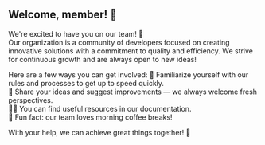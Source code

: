 ## Welcome, member! 👋

We're excited to have you on our team! 🚀  
Our organization is a community of developers focused on creating innovative solutions with a commitment to quality and efficiency. We strive for continuous growth and are always open to new ideas!

Here are a few ways you can get involved:
🌟 Familiarize yourself with our rules and processes to get up to speed quickly.  
🌈 Share your ideas and suggest improvements — we always welcome fresh perspectives.  
👩‍💻 You can find useful resources in our documentation.  
🍿 Fun fact: our team loves morning coffee breaks!

With your help, we can achieve great things together! 💪
